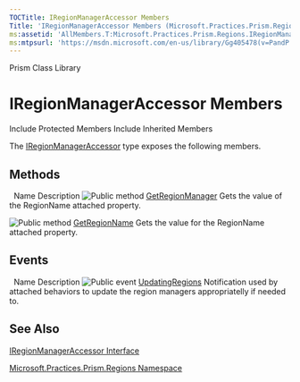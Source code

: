 ```yaml
---
TOCTitle: IRegionManagerAccessor Members
Title: 'IRegionManagerAccessor Members (Microsoft.Practices.Prism.Regions)'
ms:assetid: 'AllMembers.T:Microsoft.Practices.Prism.Regions.IRegionManagerAccessor'
ms:mtpsurl: 'https://msdn.microsoft.com/en-us/library/Gg405478(v=PandP.50)'
---
```


Prism Class Library

IRegionManagerAccessor Members
==============================

Include Protected Members
Include Inherited Members

The [IRegionManagerAccessor](https://msdn.microsoft.com/t:microsoft.practices.prism.regions.iregionmanageraccessor) type exposes the following members.

Methods
-------

<span id="methodTableToggle"></span>
 
Name
Description
![](https://msdn.microsoft.com/en-us/Gg405478.pubmethod(en-us,PandP.50).gif "Public method")
[GetRegionManager](https://msdn.microsoft.com/m:microsoft.practices.prism.regions.iregionmanageraccessor.getregionmanager(system.windows.dependencyobject))
Gets the value of the RegionName attached property.

![](https://msdn.microsoft.com/en-us/Gg405478.pubmethod(en-us,PandP.50).gif "Public method")
[GetRegionName](https://msdn.microsoft.com/m:microsoft.practices.prism.regions.iregionmanageraccessor.getregionname(system.windows.dependencyobject))
Gets the value for the RegionName attached property.

Events
------

<span id="eventTableToggle"></span>
 
Name
Description
![](https://msdn.microsoft.com/en-us/Gg405478.pubevent(en-us,PandP.50).gif "Public event")
[UpdatingRegions](https://msdn.microsoft.com/e:microsoft.practices.prism.regions.iregionmanageraccessor.updatingregions)
Notification used by attached behaviors to update the region managers appropriatelly if needed to.

See Also
--------

<span id="seeAlsoToggle"></span>
[IRegionManagerAccessor Interface](https://msdn.microsoft.com/t:microsoft.practices.prism.regions.iregionmanageraccessor)

[Microsoft.Practices.Prism.Regions Namespace](https://msdn.microsoft.com/n:microsoft.practices.prism.regions)
